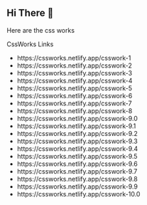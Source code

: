 <h2>Hi There 👋</h2> 

<p> 
  Here are the css works
</p>

<p>
  CssWorks Links
</p>

<ul>
 <li>https://cssworks.netlify.app/csswork-1</li>
 <li>https://cssworks.netlify.app/csswork-2</li>
 <li>https://cssworks.netlify.app/csswork-3</li>
 <li>https://cssworks.netlify.app/csswork-4</li>
 <li>https://cssworks.netlify.app/csswork-5</li>
 <li>https://cssworks.netlify.app/csswork-6</li>
 <li>https://cssworks.netlify.app/csswork-7</li>
 <li>https://cssworks.netlify.app/csswork-8</li>
 <li>https://cssworks.netlify.app/csswork-9.0</li>
 <li>https://cssworks.netlify.app/csswork-9.1</li>
 <li>https://cssworks.netlify.app/csswork-9.2</li>
 <li>https://cssworks.netlify.app/csswork-9.3</li>
 <li>https://cssworks.netlify.app/csswork-9.4</li>
 <li>https://cssworks.netlify.app/csswork-9.5</li>
 <li>https://cssworks.netlify.app/csswork-9.6</li>
 <li>https://cssworks.netlify.app/csswork-9.7</li>
 <li>https://cssworks.netlify.app/csswork-9.8</li>
 <li>https://cssworks.netlify.app/csswork-9.9</li>
 <li>https://cssworks.netlify.app/csswork-10.0</li>
</ul>
